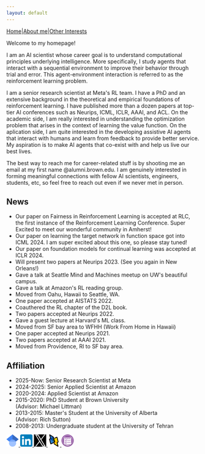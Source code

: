 ```yaml
---
layout: default
---
```


[Home](./index.html)|[About me](./another-page.html)|[Other Interests](./other.html)

Welcome to my homepage!

I am an AI scientist whose career goal is to understand computational principles underlying intelligence. More specifically, I study agents that interact with a sequential environment to improve their behavior through trial and error. This agent-environment interaction is referred to as the reinforcement learning problem. 

I am a senior research scientist at Meta's RL team. I have a PhD and an extensive background in the theoretical and empirical foundations of reinforcement learning. I have published more than a dozen papers at top-tier AI conferences such as Neurips, ICML, ICLR, AAAI, and ACL. On the academic side, I am really interested in understanding the optimization problem that arises in the context of learning the value function. On the aplication side, I am quite interested in the developing assistive AI agents that interact with humans and learn from feedback to provide better service. My aspiration is to make AI agents that co-exist with and help us live our best lives.

The best way to reach me for career-related stuff is by shooting me an email at my first name @alumni.brown.edu. I am genuinely interested in forming meaningful connections with fellow AI scientists, engineers, students, etc, so feel free to reach out even if we never met in person.

## News
*   Our paper on Fairness in Reinforcement Learning is accepted at RLC, the first instance of  the Reinforcement Learning Conference. Super Excited to meet our wonderful community in Amherst!
*   Our paper on learning the target network in function space got into ICML 2024. I am super excited about this one, so please stay tuned!
* 	Our paper on foundation models for continual learning was accepted at ICLR 2024.
*   Will present two papers at Neurips 2023. (See you again in New Orleans!)
*   Gave a talk at Seattle Mind and Machines meetup on UW's beautiful campus.
*   Gave a talk at Amazon's RL reading group.
*   Moved from Oahu, Hawaii to Seattle, WA.
*   One paper accepted at AISTATS 2022.
*   Coauthered the RL chapter of the D2L book.
*   Two papers accepted at Neurips 2022.
*   Gave a guest lecture at Harvard's ML class.
*   Moved from SF bay area to WFHH (Work From Home in Hawaii)
*	One paper accepted at Neurips 2021.
*   Two papers accepted at AAAI 2021.
*   Moved from Providence, RI to SF bay area.


## Affiliation
*   2025-Now:  Senior Research Scientist at Meta
*   2024-2025: Senior Applied Scientist at Amazon
*   2020-2024: Applied Scientist at Amazon
*   2015-2020: PhD Student at Brown University <br> (Advisor: Michael Littman)
*   2013-2015: Master's Student at the University of Alberta <br> (Advisor: Rich Sutton)
*   2008-2013: Undergraduate student at the University of Tehran

<a href="https://scholar.google.com/citations?user=-2qyBJEAAAAJ&hl=en&oi=ao">
  <img src="/assets/img/gs.png" alt="Google Scholar Favicon" width="32" height="32">
</a>
<a href="https://www.linkedin.com/in/kavosh-asadi-029a1780/">
  <img src="/assets/img/linkedin.png" alt="LinkedIn Favicon" width="32" height="32">
</a>
<a href="https://twitter.com/AsadiKavosh">
  <img src="/assets/img/x.png" alt="X Favicon" width="32" height="32">
</a>
<a href="https://dblp.org/pid/192/1404.html">
  <img src="/assets/img/dblp.png" alt="DBLP Favicon" width="32" height="32">
</a>
<a href="./assets/pdfs/My_CV.pdf">
  <img src="/assets/img/resume.png" alt="DBLP Favicon" width="32" height="32">
</a>
